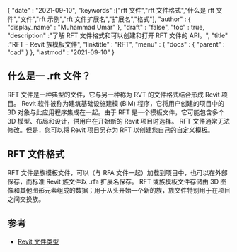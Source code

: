 {
  "date" : "2021-09-10",
  "keywords" :["rft 文件","rft 文件格式","什么是 rft 文件","文件","rft 示例","rft 文件扩展名","扩展名","格式"],
  "author" : {
    "display_name" : "Muhammad Umar"
},
  "draft" : "false",
  "toc" : true,
  "description" :"了解 RFT 文件格式和可以创建和打开 RFT 文件的 API。",
  "title" :"RFT - Revit 族模板文件",
  "linktitle" : "RFT",
  "menu" : {
    "docs" : {
      "parent" : "cad"
}
},
  "lastmod" : "2021-09-10"
}

## 什么是一 .rft 文件？
RFT 文件是一种典型的文件，它与另一种称为 RVT 的文件格式结合形成 Revit 项目。 Revit 软件被称为建筑基础设施建模 (BIM) 程序，它将用户创建的项目中的 3D 对象与此应用程序集成在一起。由于 RFT 是一个模板文件，它可能包含多个 3D 模型、布局和设计，供用户在开始新的 Revit 项目时选择。 RFT 文件通常无法修改。但是，您可以将 Revit 项目另存为 RFT 以创建您自己的自定义模板。


## RFT 文件格式
RFT 文件是族模板文件，可以（与 RFA 文件一起）加载到项目中，也可以在外部保存，而标准 Revit 族文件以 .rfa 扩展名保存。 RFT 或族模板文件存储由 3D 图像和其他图形元素组成的数据；用于从头开始一个新的族，族文件特别用于在项目之间交换族。


## 参考

* [Revit 文件类型](https://www.autodesk.com/support/technical/article/caas/sfdcarticles/sfdcarticles/Revit-file-types.html)

